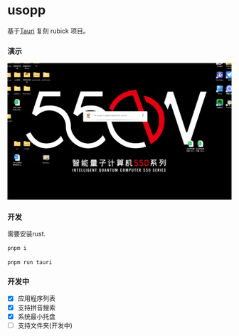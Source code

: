 # usopp

基于[Tauri](https://tauri.app/) 复刻 rubick 项目。

### 演示
![demo](./public/demo.gif)

### 开发
需要安装rust.
```
pnpm i 

pnpm run tauri 
```

### 开发中
- [x] 应用程序列表
- [x] 支持拼音搜索
- [x] 系统最小托盘
- [ ] 支持文件夹(开发中)
